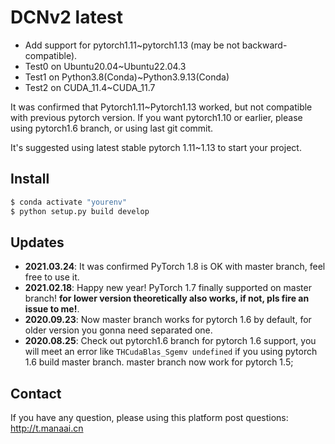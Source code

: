 # DCNv2 latest

- Add support for pytorch1.11~pytorch1.13 (may be not backward-compatible). 
- Test0 on Ubuntu20.04~Ubuntu22.04.3
- Test1 on Python3.8(Conda)~Python3.9.13(Conda)
- Test2 on CUDA_11.4~CUDA_11.7

It was confirmed that Pytorch1.11~Pytorch1.13 worked, but not compatible with previous pytorch version. 
If you want pytorch1.10 or earlier, please using pytorch1.6 branch, or using last git commit.

It's suggested using latest stable pytorch 1.11~1.13 to start your project.


## Install

```bash
$ conda activate "yourenv"
$ python setup.py build develop
```

## Updates

- **2021.03.24**: It was confirmed PyTorch 1.8 is OK with master branch, feel free to use it.
- **2021.02.18**: Happy new year! PyTorch 1.7 finally supported on master branch! **for lower version theoretically also works, if not, pls fire an issue to me!**.
- **2020.09.23**: Now master branch works for pytorch 1.6 by default, for older version you gonna need separated one.
- **2020.08.25**: Check out pytorch1.6 branch for pytorch 1.6 support, you will meet an error like `THCudaBlas_Sgemv undefined` if you using pytorch 1.6 build master branch. master branch now work for pytorch 1.5;

## Contact

If you have any question, please using this platform post questions: http://t.manaai.cn
